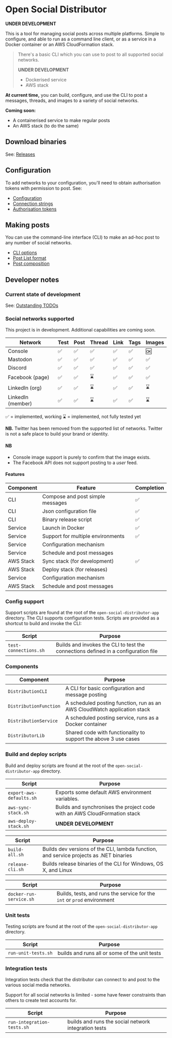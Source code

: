 # Open Social Distributor

**UNDER DEVELOPMENT**

This is a tool for managing social posts across multiple platforms. Simple to configure, and able to run as a command line client, or as a service in a Docker container or an AWS CloudFormation stack.

> There's a basic CLI which you can use to post to all supported social networks.
>
> **UNDER DEVELOPMENT**
>
> * Dockerised service
> * AWS stack

**At current time,** you can build, configure, and use the CLI to post a messages, threads, and images to a variety of social networks.

**Coming soon:**

* A containerised service to make regular posts
* An AWS stack (to do the same)

## Download binaries

See: [Releases](https://github.com/instantiator/open-social-distributor/releases)

## Configuration

To add networks to your configuration, you'll need to obtain authorisation tokens with permission to post. See:

* [Configuration](configuration.md)
* [Connection strings](connection-strings.md)
* [Authorisation tokens](auth-tokens.md)

## Making posts

You can use the command-line interface (CLI) to make an ad-hoc post to any number of social networks.

* [CLI options](cli-options.md)
* [Post List format](post-list-format.md)
* [Post composition](post-composition.md)

## Developer notes

### Current state of development

See: [Outstanding TODOs](todos.md)

### Social networks supported

This project is in development. Additional capabilities are coming soon.

| Network | Test | Post | Thread | Link | Tags | Images |
|-|-|-|-|-|-|-|
| Console | ✅ | ✅ | ✅ | ✅ | ✅ | 🆗 |
| Mastodon | ✅ | ✅ | ✅ | ✅ | ✅ | ✅ |
| Discord | ✅ | ✅ | ✅ | ✅ | ✅ | ✅ |
| Facebook (page) | ✅ | ✅ | ⌛️ | ✅ | ✅ | ✅ |
| LinkedIn (org) | ✅ | ✅ | ⌛️ | ✅ | ✅ | ⌛️ |
| LinkedIn (member) | ✅ | ✅ | ⌛️ | ✅ | ✅ | ⌛️ |

✅ = implemented, working
⌛️ = implemented, not fully tested yet

**NB.** Twitter has been removed from the supported list of networks. Twitter is not a safe place to build your brand or identity.

#### NB

* Console image support is purely to confirm that the image exists.
* The Facebook API does not support posting to a _user_ feed.

#### Features

| Component | Feature | Completion |
|-|-|-|
| CLI | Compose and post simple messages | ✅ |
| CLI | Json configuration file | ✅ |
| CLI | Binary release script | ✅ |
| Service | Launch in Docker | ✅ |
| Service | Support for multiple environments | ✅ |
| Service | Configuration mechanism | |
| Service | Schedule and post messages | |
| AWS Stack | Sync stack (for development) | ✅ |
| AWS Stack | Deploy stack (for releases) | |
| Service | Configuration mechanism | |
| AWS Stack | Schedule and post messages | |

### Config support

Support scripts are found at the root of the `open-social-distributor-app` directory. The CLI supports configuration tests. Scripts are provided as a shortcut to build and invoke the CLI:

| Script | Purpose |
|-|-|
| `test-connections.sh` | Builds and invokes the CLI to test the connections defined in a configuration file |

### Components

| Component | Purpose |
|-|-|
| `DistributionCLI` | A CLI for basic configuration and message posting |
| `DistributionFunction` | A scheduled posting function, run as an AWS CloudWatch application stack |
| `DistributionService` | A scheduled posting service, runs as a Docker container |
| `DistributorLib` | Shared code with functionality to support the above 3 use cases |

### Build and deploy scripts

Build and deploy scripts are found at the root of the `open-social-distributor-app` directory.

| Script | Purpose |
|-|-|
| `export-aws-defaults.sh` | Exports some default AWS environment variables. |
| `aws-sync-stack.sh` | Builds and synchronises the project code with an AWS CloudFormation stack |
| `aws-deploy-stack.sh` | **UNDER DEVELOPMENT** |

| Script | Purpose |
|-|-|
| `build-all.sh` | Builds dev versions of the CLI, lambda function, and service projects as .NET binaries |
| `release-cli.sh` | Builds release binaries of the CLI for Windows, OS X, and Linux |

| Script | Purpose |
|-|-|
| `docker-run-service.sh` | Builds, tests, and runs the service for the `int` or `prod` environment |

### Unit tests

Testing scripts are found at the root of the `open-social-distributor-app` directory.

| Script | Purpose |
|-|-|
| `run-unit-tests.sh` | builds and runs all or some of the unit tests |

### Integration tests

Integration tests check that the distributor can connect to and post to the various social media networks.

Support for all social networks is limited - some have fewer constraints than others to create test accounts for.

| Script | Purpose |
|-|-|
| `run-integration-tests.sh` | builds and runs the social network integration tests |
